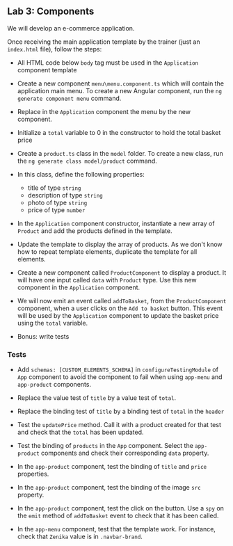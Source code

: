 ## Lab 3: Components

We will develop an e-commerce application.

Once receiving the main application template by the trainer (just an `index.html` file), follow the steps:

- All HTML code below `body` tag must be used in the `Application` component template

- Create a new component `menu\menu.component.ts` which will contain the application main menu. To create a new Angular component, run the `ng generate component menu` command.

- Replace in the `Application` component the menu by the new component.

- Initialize a `total` variable to 0 in the constructor to hold the total basket price

- Create a `product.ts` class in the `model` folder. To create a new class, run the `ng generate class model/product` command.

- In this class, define the following properties:
	- title of type `string`
	- description of type `string`
	- photo of type `string`
	- price of type `number`

- In the `Application` component constructor, instantiate a new array of `Product` and add the products defined in the template.

- Update the template to display the array of products. As we don't know how to repeat template elements, duplicate the template for all elements.

- Create a new component called `ProductComponent` to display a product. It will have one input called `data` with `Product` type. Use this new component in the `Application` component.

- We will now emit an event called `addToBasket`, from the `ProductComponent` component, when a user clicks on the `Add to basket` button. This event will be used by the `Application` component to update the basket price using the `total` variable.

- Bonus: write tests

### Tests

- Add `schemas: [CUSTOM_ELEMENTS_SCHEMA]` in `configureTestingModule` of `App` component to avoid the component to fail when using `app-menu` and `app-product` components.

- Replace the value test of `title` by a value test of `total`.

- Replace the binding test of `title` by a binding test of `total` in the `header`

- Test the `updatePrice` method. Call it with a product created for that test and check that the `total` has been updated.

- Test the binding of `products` in the `App` component. Select the `app-product` components and check their corresponding `data` property.

- In the `app-product` component, test the binding of `title` and `price` properties.

- In the `app-product` component, test the binding of the image `src` property.

- In the `app-product` component, test the click on the button. Use a `spy` on the `emit` method of `addToBasket` event to check that it has been called.

- In the `app-menu` component, test that the template work. For instance, check that `Zenika` value is in `.navbar-brand`.
